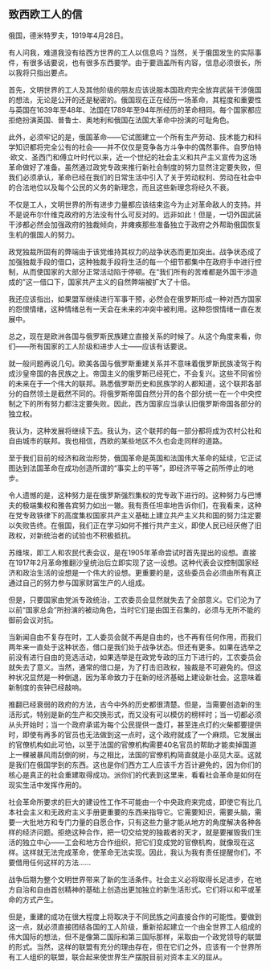 ## 致西欧工人的信

俄国，德米特罗夫，1919年4月28日。

有人问我，难道我没有给西方世界的工人以信息吗？当然，关于俄国发生的实际事件，有很多话要说，也有很多东西要学。由于要涵盖所有内容，信息必须很长，所以我将只指出要点。

首先，文明世界的工人及其他阶级的朋友应该说服本国政府完全放弃武装干涉俄国的想法，无论是公开的还是秘密的。俄国现在正在经历一场革命，其程度和重要性与英国在1639年至48年、法国在1789年至94年所经历的革命相同。每个国家都应拒绝扮演英国、普鲁士、奥地利和俄国在法国大革命中扮演的可耻角色。

此外，必须牢记的是，俄国革命——它试图建立一个所有生产劳动、技术能力和科学知识都将完全公有的社会——并不仅仅是竞争各方斗争中的偶然事件。自罗伯特·欧文、圣西门和傅立叶时代以来，近一个世纪的社会主义和共产主义宣传为这场革命做好了准备。虽然通过政党专政来推行新社会制度的努力显然注定要失败，但我们必须承认，革命已经在我们的日常生活中引入了关于劳动权利、劳动在社会中的合法地位以及每个公民的义务的新理念，而且这些新理念将经久不衰。

不仅是工人，文明世界的所有进步力量都应该结束迄今为止对革命敌人的支持。并不是说布尔什维克政府的方法没有什么可反对的。远非如此！但是，一切外国武装干涉都必然会加强政府的独裁倾向，并瘫痪那些准备独立于政府之外帮助俄国恢复生机的俄国人的努力。

政党独裁所固有的弊端由于该党维持其权力的战争状态而更加突出。战争状态成了加强独裁手段的借口，这种独裁手段将生活的每一个细节都集中在政府手中进行控制，从而使国家的大部分正常活动陷于停顿。在“我们所有的苦难都是外国干涉造成的”这一借口下，国家共产主义的自然弊端被扩大了十倍。

我还应该指出，如果盟军继续进行军事干预，必然会在俄罗斯形成一种对西方国家的怨恨情绪，这种情绪总有一天会在未来的冲突中被利用。这种怨恨情绪一直在发展中。

总之，现在是欧洲各国与俄罗斯民族建立直接关系的时候了。从这个角度来看，你们——所有国家的工人阶级和进步人士——应该有话要说。

就一般问题再说几句。欧美各国与俄罗斯重建关系并不意味着俄罗斯民族凌驾于构成沙皇帝国的各民族之上。帝国主义的俄罗斯已经死亡，不会复兴。这些不同省份的未来在于一个伟大的联邦。熟悉俄罗斯历史和民族学的人都知道，这个联邦各部分的自然领土是截然不同的。将俄罗斯帝国自然分开的各个部分统一在一个中央控制之下的所有努力都注定要失败。因此，西方国家应当承认旧俄罗斯帝国各部分的独立权。

我认为，这种发展将继续下去。我认为，这个联邦的每一部分都将成为农村公社和自由城市的联邦。我也相信，西欧的某些地区不久也会走同样的道路。

至于我们目前的经济和政治形势，俄国革命是英国和法国伟大革命的延续，它正试图达到法国革命在成功创造所谓的“事实上的平等”，即经济平等之前所停止的地步。

令人遗憾的是，这种努力是在俄罗斯强烈集权的党专政下进行的。这种努力与巴博夫的极端集权和雅各宾努力如出一辙。我有责任坦率地告诉你们，在我看来，这种在党专政铁律下的高度集权国家共产主义基础上建立共产主义共和国的努力注定要以失败告终。在俄国，我们正在学习如何不推行共产主义，即使人民已经厌倦了旧政权，对新统治者的试验也不积极抵抗。

苏维埃，即工人和农民代表会议，是在1905年革命尝试时首先提出的设想。直接在1917年2月革命推翻沙皇统治后立即实现了这一设想。这种代表会议控制国家经济和政治生活的设想是一个伟大的设想。更重要的是，这些委员会必须由所有真正通过自己的努力参与国家财富生产的人组成。

但是，只要国家由党派专政统治，工农委员会显然就失去了全部意义。它们沦为了以前“国家总会”所扮演的被动角色，当时它们是由国王召集的，必须与无所不能的御前会议对抗。

当新闻自由不复存在时，工人委员会就不再是自由的，也不再有任何作用，而我们两年来一直处于这种状态，借口是我们处于战争状态。但还有更多。如果在选举之前没有进行自由的竞选活动，如果选举是在政党专政的压力下进行的，工农委员会就失去了意义。当然，通常的借口是，为了打击旧政权，独裁是不可避免的。但这种状况显然是一种倒退，因为革命致力于在新的经济基础上建设新社会。这意味着新制度的丧钟已经敲响。

推翻已经衰弱的政府的方法，古今中外的历史都很清楚。但是，当需要创造新的生活形式，特别是新的生产和交换形式，而又没有可以模仿的榜样时；当一切都必须从头开始时；当一个政府承诺为每个公民提供一盏灯，甚至连点灯的火柴都要提供时，即使有再多的官员也无法做到这一点时，这个政府就成了一个麻烦。它发展出的官僚机构如此可怕，以至于法国的官僚机构需要40名官员的帮助才能卖掉国道上一棵被暴风雨刮倒的树，与之相比，法国的官僚机构简直就是小巫见大巫。这就是我们在俄国学到的东西。这也是你们西方工人应该千方百计避免的，因为你们的核心是真正的社会重建取得成功。派你们的代表到这里来，看看社会革命是如何在现实生活中发挥作用的。

社会革命所要求的巨大的建设性工作不可能由一个中央政府来完成，即使它有比几本社会主义和无政府主义手册更重要的东西来指导它。它需要知识，需要头脑，需要一大批地方和专门力量的自愿合作，只有这些力量才能从地方的角度解决各种各样的经济问题。拒绝这种合作，把一切交给党的独裁者的天才，就是要摧毁我们生活的独立中心——工会和地方合作组织，把它们变成党的官僚机构，就像现在这样。这样就无法完成革命，使革命无法实现。因此，我认为我有责任提醒你们，不要借用任何这样的方法……

战争后期为整个文明世界带来了新的生活条件。社会主义必将取得长足进步，在地方自治和自由首创精神的基础上创造出更加独立的新生活形式。它们将以和平或革命的方式产生。

但是，重建的成功在很大程度上将取决于不同民族之间直接合作的可能性。要做到这一点，就必须直接团结各国的工人阶级，重新拾起建立一个由全世界工人组成的伟大国际的想法，但不是像第二国际和第三国际那样，采取由一个政党领导的联盟的形式。当然，这样的联盟有充分的理由存在，但在它们之外，应该有一个世界所有工人组织的联盟，联合起来使世界生产摆脱目前对资本主义的屈从。

